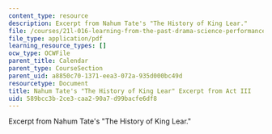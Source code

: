 ```yaml
---
content_type: resource
description: Excerpt from Nahum Tate's "The History of King Lear."
file: /courses/21l-016-learning-from-the-past-drama-science-performance-spring-2009/589bcc3b2ce3caa290a7d99bacfe6df8_MIT21L_016s09_read05_lear_tate.pdf
file_type: application/pdf
learning_resource_types: []
ocw_type: OCWFile
parent_title: Calendar
parent_type: CourseSection
parent_uid: a8850c70-1371-eea3-072a-935d000bc49d
resourcetype: Document
title: Nahum Tate's "The History of King Lear" Excerpt from Act III
uid: 589bcc3b-2ce3-caa2-90a7-d99bacfe6df8
---
```

Excerpt from Nahum Tate's "The History of King Lear."

